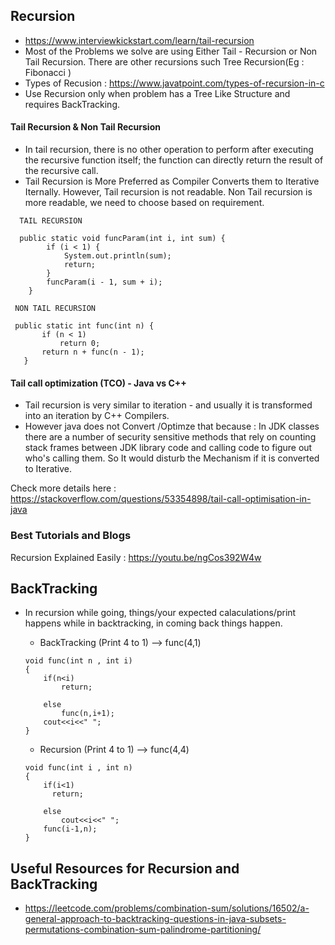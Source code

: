 ## Recursion

- https://www.interviewkickstart.com/learn/tail-recursion
- Most of the Problems we solve are using Either Tail - Recursion or Non Tail Recursion. There are other recursions such Tree Recursion(Eg : Fibonacci )
- Types of Recusion : https://www.javatpoint.com/types-of-recursion-in-c
- Use Recursion only when problem has a Tree Like Structure and requires BackTracking.

#### Tail Recursion & Non Tail Recursion

- In tail recursion, there is no other operation to perform after executing the recursive function itself; the function can directly return the result of the recursive call.
- Tail Recursion is More Preferred as Compiler Converts them to Iterative Iternally. However, Tail recursion is not readable.
  Non Tail recursion is more readable, we need to choose based on requirement.

```
  TAIL RECURSION

  public static void funcParam(int i, int sum) {
        if (i < 1) {
            System.out.println(sum);
            return;
        }
        funcParam(i - 1, sum + i);
    }
```

```
 NON TAIL RECURSION

 public static int func(int n) {
       if (n < 1)
           return 0;
       return n + func(n - 1);
   }
```
#### Tail call optimization (TCO) - Java vs C++

- Tail recursion is very similar to iteration - and usually it is transformed into an iteration by C++ Compilers.
- However java does not Convert /Optimze that because : 
In JDK classes there are a number of security sensitive methods that rely on counting stack frames between JDK library code and calling code to figure out who's calling them. So It would disturb the Mechanism if it is converted to Iterative.

Check more details here : https://stackoverflow.com/questions/53354898/tail-call-optimisation-in-java

### Best Tutorials and Blogs

Recursion Explained Easily : https://youtu.be/ngCos392W4w

## BackTracking

- In recursion while going, things/your expected calaculations/print happens while in backtracking, in coming back things happen.

  - BackTracking (Print 4 to 1) --> func(4,1)

  ```
  void func(int n , int i)
  {
      if(n<i)
          return;

      else
          func(n,i+1);
      cout<<i<<" ";
  }
  ```

  - Recursion (Print 4 to 1) --> func(4,4)

  ```
  void func(int i , int n)
  {
      if(i<1)
        return;

      else
          cout<<i<<" ";
      func(i-1,n);
  }
  ```


## Useful Resources for Recursion and BackTracking

* https://leetcode.com/problems/combination-sum/solutions/16502/a-general-approach-to-backtracking-questions-in-java-subsets-permutations-combination-sum-palindrome-partitioning/

